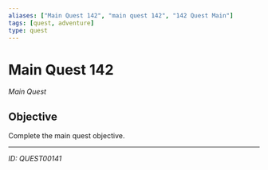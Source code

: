 ```yaml
---
aliases: ["Main Quest 142", "main quest 142", "142 Quest Main"]
tags: [quest, adventure]
type: quest
---
```


# Main Quest 142

*Main Quest*

## Objective
Complete the main quest objective.

---
*ID: QUEST00141*